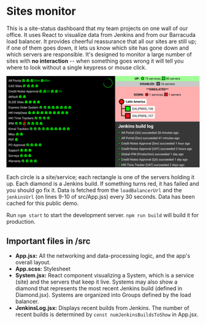 # Sites monitor

This is a site-status dashboard that my team projects on one wall of our office. It uses React to visualize data from Jenkins and from our Barracuda load balancer. It provides cheerful reassurance that all our sites are still up; if one of them goes down, it lets us know which site has gone down and which servers are responsible. It's designed to monitor a large number of sites with **no interaction** -- when something goes wrong it will tell you where to look without a single keypress or mouse click.

![Demo](demo.png)

Each circle is a site/service; each rectangle is one of the servers holding it up. Each diamond is a Jenkins build. If something turns red, it has failed and you should go fix it. Data is fetched from the `loadBalancerUrl` and the `jenkinsUrl` (on lines 9-10 of src/App.jss) every 30 seconds. Data has been cached for this public demo.

Run `npm start` to start the development server. `npm run build` will build it for production.

## Important files in /src

- **App.jsx:** All the networking and data-processing logic, and the app's overall layout.
- **App.scss:** Stylesheet
- **System.jsx:** React component visualizing a System, which is a service (site) and the servers that keep it live. Systems may also show a diamond that represents the most recent Jenkins build (defined in Diamond.jsx). Systems are organized into Groups defined by the load balancer.
- **JenkinsLog.jsx:** Displays recent builds from Jenkins. The number of recent builds is determined by `const numJenkinsBuildsToShow` in App.jsx.
